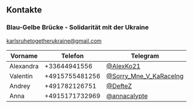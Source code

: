 ## Kontakte
### Blau-Gelbe Brücke - Solidarität mit der Ukraine

[karlsruhetogetherukraine@gmail.com](mailto:karlsruhetogetherukraine@gmail.com)<br/>

|  Vorname    | Telefon        | Telegram    |
| ----------- | -------------- | ----------- |
| Alexandra   | +33644941556   | [@AlexKo21](https://t.me/AlexKo21) |
| Valentin    | +4915755481256 | [@Sorry_Mne_V_KaRaceIng](https://t.me/Sorry_Mne_V_KaRaceIng) |
| Andrey      | +491782126751  | [@DefteZ](https://t.me/DefteZ) |
| Anna        | +4915171732969 | [@annacalypte](https://t.me/annacalypte) |
